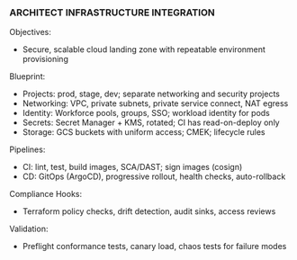 ### ARCHITECT INFRASTRUCTURE INTEGRATION

Objectives:
- Secure, scalable cloud landing zone with repeatable environment provisioning

Blueprint:
- Projects: prod, stage, dev; separate networking and security projects
- Networking: VPC, private subnets, private service connect, NAT egress
- Identity: Workforce pools, groups, SSO; workload identity for pods
- Secrets: Secret Manager + KMS, rotated; CI has read-on-deploy only
- Storage: GCS buckets with uniform access; CMEK; lifecycle rules

Pipelines:
- CI: lint, test, build images, SCA/DAST; sign images (cosign)
- CD: GitOps (ArgoCD), progressive rollout, health checks, auto-rollback

Compliance Hooks:
- Terraform policy checks, drift detection, audit sinks, access reviews

Validation:
- Preflight conformance tests, canary load, chaos tests for failure modes

